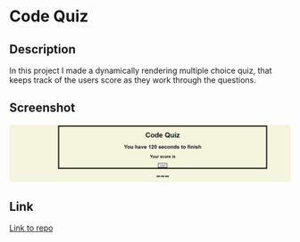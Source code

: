 # Code Quiz

## Description
In this project I made a dynamically rendering multiple choice quiz, that keeps track of the users score as they work through the questions.

## Screenshot
<img src="./assets/codeQuiz.jpg" alt="Screenshot of quiz">

## Link
[Link to repo](https://github.com/Tristan-Hanson/JavaScript-Code-Quiz)
